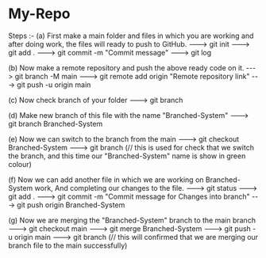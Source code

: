 # My-Repo

Steps :-
(a) First make a main folder and files in which you are working and after doing work, the files will ready to push to GitHub.
    ---> git init
    ---> git add .
    ---> git commit -m "Commit message"
    ---> git log

(b) Now make a remote repository and push the above ready code on it.
    ---> git branch -M main
    ---> git remote add origin "Remote repository link"
    ---> git push -u origin main

(c) Now check branch of your folder
    ---> git branch

(d) Make new branch of this file with the name "Branched-System"
    ---> git branch Branched-System

(e) Now we can switch to the branch from the main
    ---> git checkout Branched-System 
    ---> git branch (// this is used for check that we switch the branch, and this time our "Branched-System" name is show in green colour)

(f) Now we can add another file in which we are working on Branched-System work, And completing our changes to the file.
    ---> git status
    ---> git add .
    ---> git commit -m "Commit message for Changes into branch"
    ---> git push origin Branched-System

(g) Now we are merging the "Branched-System" branch to the main branch
    ---> git checkout main
    ---> git merge Branched-System
    ---> git push -u origin main
    ---> git branch (// this will confirmed that we are merging our branch file to the main successfully)
